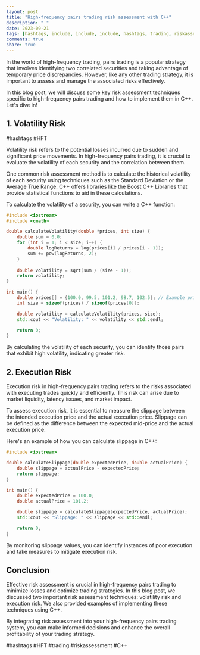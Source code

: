 ```yaml
---
layout: post
title: "High-frequency pairs trading risk assessment with C++"
description: " "
date: 2023-09-21
tags: [hashtags, include, include, include, hashtags, trading, riskassessment]
comments: true
share: true
---
```


In the world of high-frequency trading, pairs trading is a popular strategy that involves identifying two correlated securities and taking advantage of temporary price discrepancies. However, like any other trading strategy, it is important to assess and manage the associated risks effectively.

In this blog post, we will discuss some key risk assessment techniques specific to high-frequency pairs trading and how to implement them in C++. Let's dive in!

## 1. Volatility Risk

#hashtags #HFT

Volatility risk refers to the potential losses incurred due to sudden and significant price movements. In high-frequency pairs trading, it is crucial to evaluate the volatility of each security and the correlation between them.

One common risk assessment method is to calculate the historical volatility of each security using techniques such as the Standard Deviation or the Average True Range. C++ offers libraries like the Boost C++ Libraries that provide statistical functions to aid in these calculations.

To calculate the volatility of a security, you can write a C++ function:

```cpp
#include <iostream>
#include <cmath>

double calculateVolatility(double *prices, int size) {
    double sum = 0.0;
    for (int i = 1; i < size; i++) {
        double logReturns = log(prices[i] / prices[i - 1]);
        sum += pow(logReturns, 2);
    }
    
    double volatility = sqrt(sum / (size - 1));
    return volatility;
}

int main() {
    double prices[] = {100.0, 99.5, 101.2, 98.7, 102.5}; // Example price data
    int size = sizeof(prices) / sizeof(prices[0]);

    double volatility = calculateVolatility(prices, size);
    std::cout << "Volatility: " << volatility << std::endl;

    return 0;
}
```

By calculating the volatility of each security, you can identify those pairs that exhibit high volatility, indicating greater risk.

## 2. Execution Risk

Execution risk in high-frequency pairs trading refers to the risks associated with executing trades quickly and efficiently. This risk can arise due to market liquidity, latency issues, and market impact.

To assess execution risk, it is essential to measure the slippage between the intended execution price and the actual execution price. Slippage can be defined as the difference between the expected mid-price and the actual execution price.

Here's an example of how you can calculate slippage in C++:

```cpp
#include <iostream>

double calculateSlippage(double expectedPrice, double actualPrice) {
    double slippage = actualPrice - expectedPrice;
    return slippage;
}

int main() {
    double expectedPrice = 100.0;
    double actualPrice = 101.2;

    double slippage = calculateSlippage(expectedPrice, actualPrice);
    std::cout << "Slippage: " << slippage << std::endl;

    return 0;
}
```

By monitoring slippage values, you can identify instances of poor execution and take measures to mitigate execution risk.

## Conclusion

Effective risk assessment is crucial in high-frequency pairs trading to minimize losses and optimize trading strategies. In this blog post, we discussed two important risk assessment techniques: volatility risk and execution risk. We also provided examples of implementing these techniques using C++.

By integrating risk assessment into your high-frequency pairs trading system, you can make informed decisions and enhance the overall profitability of your trading strategy.

#hashtags #HFT #trading #riskassessment #C++